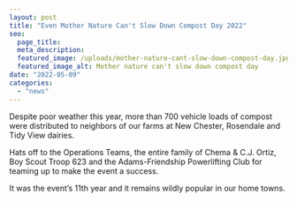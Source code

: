 ```yaml
---
layout: post
title: "Even Mother Nature Can't Slow Down Compost Day 2022"
seo:
  page_title:
  meta_description:
  featured_image: /uploads/mother-nature-cant-slow-down-compost-day.jpg
  featured_image_alt: Mother nature can't slow down compost day
date: "2022-05-09"
categories: 
  - "news"
---
```


Despite poor weather this year, more than 700 vehicle loads of compost were distributed to neighbors of our farms at New Chester, Rosendale and Tidy View dairies.

Hats off to the Operations Teams, the entire family of Chema & C.J. Ortiz, Boy Scout Troop 623 and the Adams-Friendship Powerlifting Club for teaming up to make the event a success.

It was the event’s 11th year and it remains wildly popular in our home towns.
